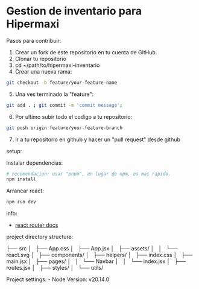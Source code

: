 # Gestion de inventario para Hipermaxi

Pasos para contribuir:

1. Crear un fork de este repositorio en tu cuenta de GitHub.
2. Clonar tu repositorio
3. cd ~/path/to/hipermaxi-inventario
4. Crear una nueva rama:

```sh
git checkout -b feature/your-feature-name
```

5. Una ves terminado la "feature":

```sh
git add . ; git commit -m 'commit message';

```

6. Por ultimo subir todo el codigo a tu repositorio:

```sh
git push origin feature/your-feature-branch
```

7. Ir a tu repositorio en github y hacer un "pull request" desde github

setup:

Instalar dependencias:

```sh
# recomendacion: usar "pnpm", en lugar de npm, es mas rapido.
npm install
```

Arrancar react:

```sh
npm run dev
```

info:

- [react router docs](https://reactrouter.com/en/main/start/tutorial)

project directory structure:

├── src
│   ├── App.css
│   ├── App.jsx
│   ├── assets/
│   │   └── react.svg
│   ├── components/
│   ├── helpers/
│   ├── index.css
│   ├── main.jsx
│   ├── pages/
│   │   └── Navbar
│   │   └── index.jsx
│   ├── routes.jsx
│   ├── styles/
│   └── utils/

Project settings: - Node Version: v20.14.0
